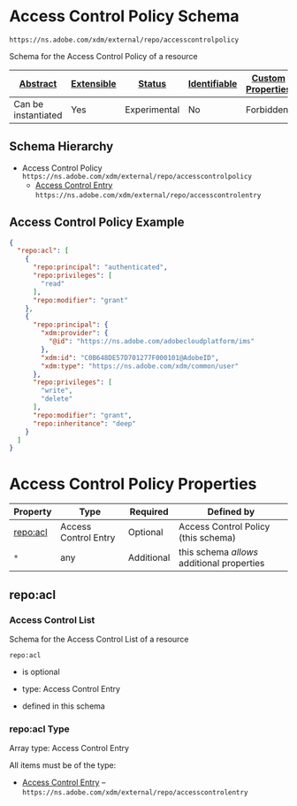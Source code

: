 
# Access Control Policy Schema

```
https://ns.adobe.com/xdm/external/repo/accesscontrolpolicy
```

Schema for the Access Control Policy of a resource

| [Abstract](../../../abstract.md) | [Extensible](../../../extensions.md) | [Status](../../../status.md) | [Identifiable](../../../id.md) | [Custom Properties](../../../extensions.md) | [Additional Properties](../../../extensions.md) | Defined In |
|----------------------------------|--------------------------------------|------------------------------|--------------------------------|---------------------------------------------|-------------------------------------------------|------------|
| Can be instantiated | Yes | Experimental | No | Forbidden | Permitted | [external/repo/accesscontrolpolicy.schema.json](external/repo/accesscontrolpolicy.schema.json) |
## Schema Hierarchy

* Access Control Policy `https://ns.adobe.com/xdm/external/repo/accesscontrolpolicy`
  * [Access Control Entry](accesscontrolentry.schema.md) `https://ns.adobe.com/xdm/external/repo/accesscontrolentry`


## Access Control Policy Example
```json
{
  "repo:acl": [
    {
      "repo:principal": "authenticated",
      "repo:privileges": [
        "read"
      ],
      "repo:modifier": "grant"
    },
    {
      "repo:principal": {
        "xdm:provider": {
          "@id": "https://ns.adobe.com/adobecloudplatform/ims"
        },
        "xdm:id": "C0B648DE57D701277F000101@AdobeID",
        "xdm:type": "https://ns.adobe.com/xdm/common/user"
      },
      "repo:privileges": [
        "write",
        "delete"
      ],
      "repo:modifier": "grant",
      "repo:inheritance": "deep"
    }
  ]
}
```

# Access Control Policy Properties

| Property | Type | Required | Defined by |
|----------|------|----------|------------|
| [repo:acl](#repoacl) | Access Control Entry | Optional | Access Control Policy (this schema) |
| `*` | any | Additional | this schema *allows* additional properties |

## repo:acl
### Access Control List

Schema for the Access Control List of a resource

`repo:acl`
* is optional
* type: Access Control Entry

* defined in this schema

### repo:acl Type


Array type: Access Control Entry

All items must be of the type:
* [Access Control Entry](accesscontrolentry.schema.md) – `https://ns.adobe.com/xdm/external/repo/accesscontrolentry`







